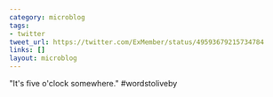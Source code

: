 ```yaml
---
category: microblog
tags:
- twitter
tweet_url: https://twitter.com/ExMember/status/49593679215734784
links: []
layout: microblog
---
```

"It's five o'clock somewhere." #wordstoliveby
